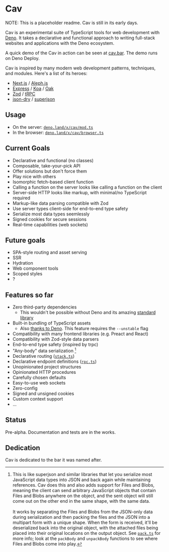 # Cav

NOTE: This is a placeholder readme. Cav is still in its early days.

Cav is an experimental suite of TypeScript tools for web development with
[Deno](https://deno.land). It takes a declarative and functional approach to
writing full-stack websites and applications with the Deno ecosystem.

A quick demo of the Cav in action can be seen at [cav.bar](https://cav.bar). The
demo runs on Deno Deploy.

Cav is inspired by many modern web development patterns, techniques, and
modules. Here's a list of its heroes:

- [Next.js](https://nextjs.org/) / [Aleph.js](https://alephjs.org/)
- [Express](https://expressjs.com/) / [Koa](https://koajs.com/) / [Oak](https://oakserver.github.io/oak/)
- [Zod](https://github.com/colinhacks/zod) / [tRPC](https://trpc.io)
- [json-dry](https://github.com/11ways/json-dry) / [superjson](https://github.com/blitz-js/superjson)

## Usage

- On the server: [`deno.land/x/cav/mod.ts`](https://deno.land/x/cav/mod.ts)
- In the browser:
  [`deno.land/x/cav/browser.ts`](https://deno.land/x/cav/browser.ts)

## Current Goals

- Declarative and functional (no classes)
- Composable, take-your-pick API
- Offer solutions but don't force them
- Play nice with others
- Isomorphic fetch-based client function
- Calling a function on the server looks like calling a function on the client
- Server-side HTTP looks like markup, with minimal/no TypeScript required
- Markup-like data parsing compatible with Zod
- Use server types client-side for end-to-end type safety
- Serialize most data types seemlessly
- Signed cookies for secure sessions
- Real-time capabilities (web sockets)

## Future goals

- SPA-style routing and asset serving
- SSR
- Hydration
- Web component tools
- Scoped styles
- ?

## Features so far

- Zero third-party dependencies
  - This wouldn't be possible without Deno and its amazing [standard library](https://deno.land/std)
- Built-in bundling of TypeScript assets
  - Also [thanks to Deno](https://deno.land/manual/typescript/runtime.md). This feature requires the `--unstable` flag
- Compatibility with many frontend libraries (e.g. Preact and React)
- Compatibility with Zod-style data parsers
- End-to-end type safety (inspired by trpc)
- "Any-body" data serialization [^1]
- Declarative routing ([`stack.ts`](./stack.ts))
- Declarative endpoint definitions ([`rpc.ts`](./rpc.ts))
- Unopinionated project structures
- Opinionated HTTP procedures
- Carefully chosen defaults
- Easy-to-use web sockets
- Zero-config
- Signed and unsigned cookies
- Custom context support
- ...

[^1]: This is like superjson and similar libraries that let you serialize most
JavaScript data types into JSON and back again while maintaining references. Cav
does this and also adds support for Files and Blobs, meaning the client can send
arbitrary JavaScript objects that contain Files and Blobs anywhere on the
object, and the sent object will still come out on the other end in the same
shape, with the same data.<br><br>It works by separating the Files and Blobs
from the JSON-only data during serialization and then packing the files and the
JSON into a multipart form with a unique shape. When the form is received, it'll
be deserialized back into the original object, with the attached files being
placed into their original locations on the output object. See
[`pack.ts`](./pack.ts) for more info; look at the `packBody` and `unpackBody`
functions to see where Files and Blobs come into play.

## Status

Pre-alpha. Documentation and tests are in the works.

## Dedication

Cav is dedicated to the bar it was named after.
